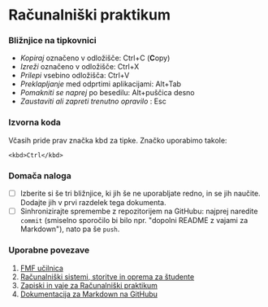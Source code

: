 
 # Računalniški praktikum
<!-- To je komentar, ki bo na prikazanem Markdown-u skrit. 
     V tem besedilu so v komentarjih napisana navodila za reševanje. -->

<!-- 2. nivojski razdelek -->
### Bližnjice na tipkovnici

-  _Kopiraj_ označeno v odložišče: Ctrl+C (**C**opy)
-  _Izreži_ označeno v odložišče: Ctrl+X
-  _Prilepi_ vsebino odložišča: Ctrl+V
-  _Preklapljanje_ med odprtimi aplikacijami: Alt+Tab
-  _Pomakniti se naprej_ po besedilu: Alt+puščica desno
- _Zaustaviti ali zapreti trenutno opravilo_ : Esc


<!-- 2. nivojski razdelek -->
 ### Izvorna koda

Včasih pride prav značka kbd za tipke. Značko uporabimo takole:

```
<kbd>Ctrl</kbd>
```

<!-- 2. nivojski razdelek -->
 ### Domača naloga

<!-- Spodnji seznam bo pripravil seznam nalog. Na GitHubu bodo lepo vidna potrditvena polja, 
     VSCode pa bo prikazal samo oglate oklepaje. Ko nalogo opravite, si to lahko zabeležite tako,
     da spremenite [ ] v [x]. -->
- [ ] Izberite si še tri bližnjice, ki jih še ne uporabljate redno, in se jih naučite. 
      Dodajte jih v prvi razdelek tega dokumenta.
- [ ] Sinhronizirajte spremembe z repozitorijem na GitHubu: najprej naredite `commit` (smiselno sporočilo bi bilo npr. "dopolni README z vajami za Markdown"), nato pa še `push`.

<!-- 2. nivojski razdelek -->
 ### Uporabne povezave

1. [FMF učilnica](https://ucilnica.fmf.uni-lj.si/)
2. [Računalniški sistemi, storitve in oprema za študente](https://ucilnica.fmf.uni-lj.si/mod/page/view.php?id=51619)
3. [Zapiski in vaje za Računalniški praktikum](http://katjabercic.github.io/racunalniski-praktikum)
4. [Dokumentacija za Markdown na GitHubu](https://docs.github.com/en/get-started/writing-on-github/getting-started-with-writing-and-formatting-on-github/basic-writing-and-formatting-syntax)